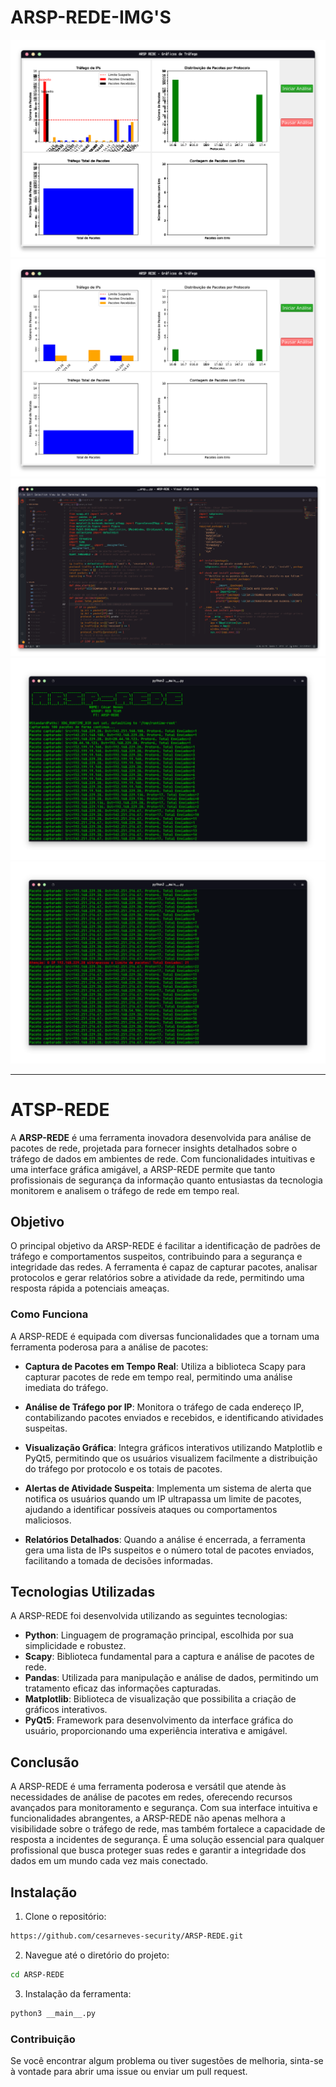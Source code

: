 # ARSP-REDE-IMG'S

<p align="center">
  <a href="https://github.com/cesarneves-security/blooker"><img src="/img/1.png" alt="ATSP-REDE | Gáfico"></a>
  <a href="https://github.com/cesarneves-security/blooker"><img src="/img/2.png" alt="ATSP-REDE | Gáfico"></a>
  <a href="https://github.com/cesarneves-security/blooker"><img src="/img/3.png" alt="ATSP-REDE | Vscode"></a>
  <a href="https://github.com/cesarneves-security/blooker"><img src="/img/4.png" alt="ATSP-REDE | Terminal"></a>
  <a href="https://github.com/cesarneves-security/blooker"><img src="/img/5.png" alt="ATSP-REDE | Terminal"></a>
</p>


---
# ATSP-REDE
A **ARSP-REDE** é uma ferramenta inovadora desenvolvida para análise de pacotes de rede, projetada para fornecer insights detalhados sobre o tráfego de dados em ambientes de rede. Com funcionalidades intuitivas e uma interface gráfica amigável, a ARSP-REDE permite que tanto profissionais de segurança da informação quanto entusiastas da tecnologia monitorem e analisem o tráfego de rede em tempo real.

## Objetivo
O principal objetivo da ARSP-REDE é facilitar a identificação de padrões de tráfego e comportamentos suspeitos, contribuindo para a segurança e integridade das redes. A ferramenta é capaz de capturar pacotes, analisar protocolos e gerar relatórios sobre a atividade da rede, permitindo uma resposta rápida a potenciais ameaças.

### Como Funciona
A ARSP-REDE é equipada com diversas funcionalidades que a tornam uma ferramenta poderosa para a análise de pacotes:

- **Captura de Pacotes em Tempo Real**: Utiliza a biblioteca Scapy para capturar pacotes de rede em tempo real, permitindo uma análise imediata do tráfego.
  
- **Análise de Tráfego por IP**: Monitora o tráfego de cada endereço IP, contabilizando pacotes enviados e recebidos, e identificando atividades suspeitas.
  
- **Visualização Gráfica**: Integra gráficos interativos utilizando Matplotlib e PyQt5, permitindo que os usuários visualizem facilmente a distribuição do tráfego por protocolo e os totais de pacotes.
  
- **Alertas de Atividade Suspeita**: Implementa um sistema de alerta que notifica os usuários quando um IP ultrapassa um limite de pacotes, ajudando a identificar possíveis ataques ou comportamentos maliciosos.
  
- **Relatórios Detalhados**: Quando a análise é encerrada, a ferramenta gera uma lista de IPs suspeitos e o número total de pacotes enviados, facilitando a tomada de decisões informadas.

## Tecnologias Utilizadas
A ARSP-REDE foi desenvolvida utilizando as seguintes tecnologias:
- **Python**: Linguagem de programação principal, escolhida por sua simplicidade e robustez.
- **Scapy**: Biblioteca fundamental para a captura e análise de pacotes de rede.
- **Pandas**: Utilizada para manipulação e análise de dados, permitindo um tratamento eficaz das informações capturadas.
- **Matplotlib**: Biblioteca de visualização que possibilita a criação de gráficos interativos.
- **PyQt5**: Framework para desenvolvimento da interface gráfica do usuário, proporcionando uma experiência interativa e amigável.

## Conclusão
A ARSP-REDE é uma ferramenta poderosa e versátil que atende às necessidades de análise de pacotes em redes, oferecendo recursos avançados para monitoramento e segurança. Com sua interface intuitiva e funcionalidades abrangentes, a ARSP-REDE não apenas melhora a visibilidade sobre o tráfego de rede, mas também fortalece a capacidade de resposta a incidentes de segurança. É uma solução essencial para qualquer profissional que busca proteger suas redes e garantir a integridade dos dados em um mundo cada vez mais conectado.

## Instalação
1. Clone o repositório:
```bash
https://github.com/cesarneves-security/ARSP-REDE.git
```
2. Navegue até o diretório do projeto:
```bash
cd ARSP-REDE
```
3. Instalação da ferramenta:
```bash
python3 __main__.py
```

### Contribuição
Se você encontrar algum problema ou tiver sugestões de melhoria, sinta-se à vontade para abrir uma issue ou enviar um pull request.
